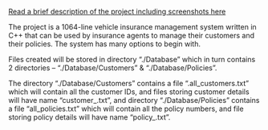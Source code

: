 [Read a brief description of the project including screenshots here](https://github.com/athkarandikar/vehicle-insurance-management-system/blob/main/Vehicle%20Insurance%20Management%20System.pdf)

The project is a 1064-line vehicle insurance management system written in C++ that can be used by insurance agents to manage their customers and their policies. The system has many options to begin with.

Files created will be stored in directory “./Database” which in turn contains 2 directories – “./Database/Customers” & “./Database/Policies”.

The directory “./Database/Customers” contains a file “.all_customers.txt” which will contain all the customer IDs, and files storing customer details will have name “customer_<customerId>.txt”, and directory “./Database/Policies” contains a file “all_policies.txt” which will contain all the policy numbers, and file storing policy details will have name “policy_<policyNo>.txt”.
